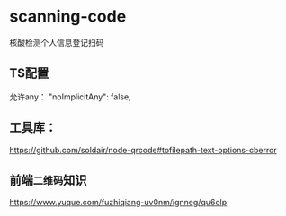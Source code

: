 # scanning-code
核酸检测个人信息登记扫码


## TS配置

允许any： "noImplicitAny": false,


## 工具库：

https://github.com/soldair/node-qrcode#tofilepath-text-options-cberror


## 前端`二维码`知识

https://www.yuque.com/fuzhiqiang-uv0nm/ignneg/qu6olp